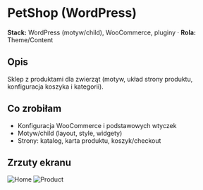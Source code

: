 # PetShop (WordPress)
**Stack:** WordPress (motyw/child), WooCommerce, pluginy · **Rola:** Theme/Content

## Opis
Sklep z produktami dla zwierząt (motyw, układ strony produktu, konfiguracja koszyka i kategorii).

## Co zrobiłam
- Konfiguracja WooCommerce i podstawowych wtyczek
- Motyw/child (layout, style, widgety)
- Strony: katalog, karta produktu, koszyk/checkout

## Zrzuty ekranu
![Home](../../assets/screenshots/petshop-home.png)
![Product](../../assets/screenshots/petshop-product.png)

